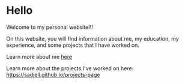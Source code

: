 # Hello

Welcome to my personal website!!!

On this website, you will find information about me, my education, my experience, and some projects that I have worked on.

Learn more about me [here](./index.md) 

Learn more about the projects I've worked on here: https://sadjell.github.io/projects-page

